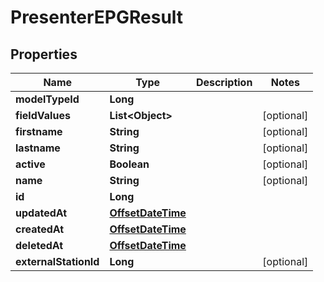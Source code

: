 
# PresenterEPGResult

## Properties
Name | Type | Description | Notes
------------ | ------------- | ------------- | -------------
**modelTypeId** | **Long** |  | 
**fieldValues** | **List&lt;Object&gt;** |  |  [optional]
**firstname** | **String** |  |  [optional]
**lastname** | **String** |  |  [optional]
**active** | **Boolean** |  |  [optional]
**name** | **String** |  |  [optional]
**id** | **Long** |  | 
**updatedAt** | [**OffsetDateTime**](OffsetDateTime.md) |  | 
**createdAt** | [**OffsetDateTime**](OffsetDateTime.md) |  | 
**deletedAt** | [**OffsetDateTime**](OffsetDateTime.md) |  | 
**externalStationId** | **Long** |  |  [optional]



